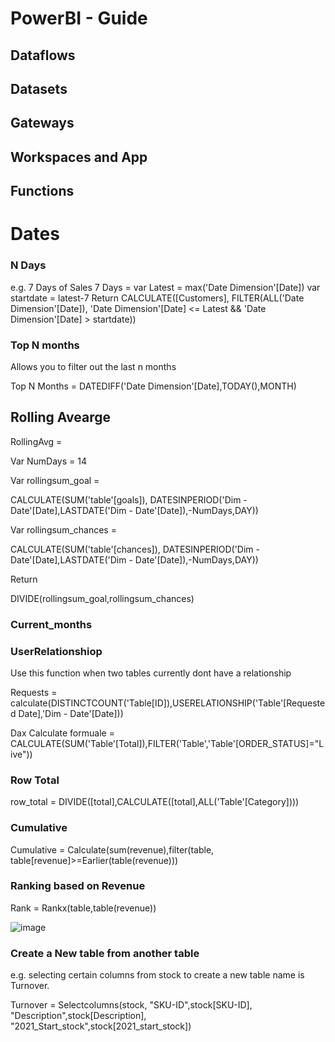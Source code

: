 # PowerBI - Guide

## Dataflows

## Datasets

## Gateways

## Workspaces and App

## Functions

# Dates

### N Days
e.g. 7 Days of Sales
7 Days = 
  var Latest = max('Date Dimension'[Date])
  var startdate = latest-7 
Return
  CALCULATE([Customers], FILTER(ALL('Date Dimension'[Date]), 'Date Dimension'[Date] <= Latest &&  'Date Dimension'[Date] > startdate))

### Top N months

Allows you to filter out the last n months 

Top N Months = DATEDIFF('Date Dimension'[Date],TODAY(),MONTH)

## Rolling Avearge
RollingAvg = 

  Var NumDays = 14

  Var rollingsum_goal = 
  
  CALCULATE(SUM('table'[goals]), DATESINPERIOD('Dim - Date'[Date],LASTDATE('Dim - Date'[Date]),-NumDays,DAY))
  
  Var rollingsum_chances = 
  
  CALCULATE(SUM('table'[chances]), DATESINPERIOD('Dim - Date'[Date],LASTDATE('Dim - Date'[Date]),-NumDays,DAY))

Return 
  
  DIVIDE(rollingsum_goal,rollingsum_chances)


### Current_months

### UserRelationshiop
Use this function when two tables currently dont have a relationship

Requests = calculate(DISTINCTCOUNT('Table[ID]),USERELATIONSHIP('Table'[Requested Date],'Dim - Date'[Date]))

Dax Calculate formuale = CALCULATE(SUM('Table'[Total]),FILTER('Table','Table'[ORDER_STATUS]="Live"))



### Row Total

row_total = DIVIDE([total],CALCULATE([total],ALL('Table'[Category])))

### Cumulative 
Cumulative  = Calculate(sum(revenue),filter(table, table[revenue]>=Earlier(table(revenue)))

### Ranking based on Revenue
Rank = Rankx(table,table(revenue))

![image](https://user-images.githubusercontent.com/60583082/219952480-f317b96e-0fe4-41b6-bff2-498d532de4fc.png)


### Create a New table from another table
e.g. selecting certain columns from stock to create a new table name is Turnover.

Turnover = Selectcolumns(stock,
                         "SKU-ID",stock[SKU-ID],
                         "Description",stock[Description],
                         "2021_Start_stock",stock[2021_start_stock])
